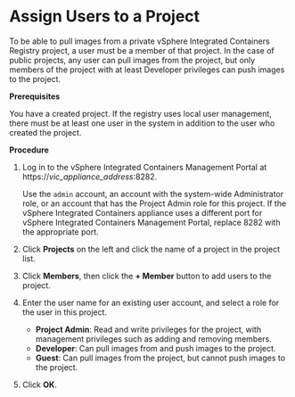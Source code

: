 # Assign Users to a Project #

To be able to pull images from a private vSphere Integrated Containers Registry project, a user must be a member of that project. In the case of public projects, any user can pull images from the project, but only members of the project with at least Developer privileges can push images to the project.

**Prerequisites**

You have a created project. If the registry uses local user management, there must be at least one user in the system in addition to the user who created the project.

**Procedure**

1. Log in to the vSphere Integrated Containers Management Portal at https://<i>vic_appliance_address</i>:8282.

   Use the `admin` account, an account with the system-wide Administrator role, or an account that has the Project Admin role for this project. If the vSphere Integrated Containers appliance uses a different port for vSphere Integrated Containers Management Portal, replace 8282 with the appropriate port.
2. Click **Projects** on the left and click the name of a project in the project list.
7. Click **Members**, then click the **+ Member** button to add users to the project.
8. Enter the user name for an existing user account, and select a role for the user in this project.

   - **Project Admin**: Read and write privileges for the project, with management privileges such as adding and removing members.
   - **Developer**: Can pull images from and push images to the project.
   - **Guest**: Can pull images from the project, but cannot push images to the project.
5. Click **OK**.